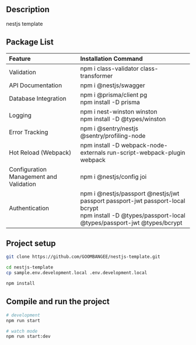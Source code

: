 
## Description

nestjs template

## Package List


| Feature                                 | Installation Command                                                                                                                                       |  
|:----------------------------------------|:-----------------------------------------------------------------------------------------------------------------------------------------------------------|  
| Validation                              | npm i class-validator class-transformer                                                                                                                    |
| API Documentation                       | npm i @nestjs/swagger                                                                                                                                      |   
| Database Integration                    | npm i @prisma/client pg<br/> npm install -D prisma                                                                                                         |
| Logging                                 | npm i nest-winston winston <br/> npm install -D @types/winston                                                                                             |
| Error Tracking                          | npm i @sentry/nestjs @sentry/profiling-node                                                                                                                |
| Hot Reload (Webpack)                    | npm install -D webpack-node-externals run-script-webpack-plugin webpack                                                                                    |
| Configuration Management and Validation | npm i @nestjs/config joi                                                                                                                                   | 
| Authentication                          | npm i @nestjs/passport @nestjs/jwt passport passport-jwt passport-local bcrypt<br/> npm install -D @types/passport-local @types/passport-jwt @types/bcrypt |

## Project setup

```bash
git clone https://github.com/GOOMBANGEE/nestjs-template.git

cd nestjs-template
cp sample.env.development.local .env.development.local

npm install
```

## Compile and run the project

```bash
# development
npm run start

# watch mode
npm run start:dev

```